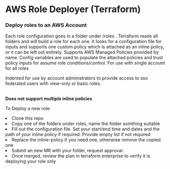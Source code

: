 <h1> AWS Role Deployer (Terraform) </h1>
<h3> Deploy roles to an AWS Account</h3>
<p>Each role configuration goes in a folder under /roles . Terraform reads all folders and will build a role for each one. It looks for a configuration file for inputs and supports one custom policy which is attached as an inline policy, or it can be left out entirely. Supports AWS Managed Policies provided by name. Config variables are used to populate the attached policies and trust policy inputs for assume role conditions/control. For use with single account for all roles</p>
<p>Indented for use by account administrators to provide access to sso federated users with view-only or basic roles. </p>
<br>
<strong> Does not support multiple inline policies </strong>
<br>
<p>To Deploy a new role:</p>
<li>Clone this repo</li>
<li>Copy one of the folders under roles, name the folder somthing suitable </li>
<li>Fill out the configuration file. Set your start/end time and dates and the path of your inline policy if required. Provide empty list if not required</li>
<li>Replace the inline-policy if you need one, otherwise remove the copied one</li>
<li>Submit an new MR with your folder, request approval.</li>
<li>Once merged, review the plan in terraform enterprise to verify it is deploying your role only </li>

